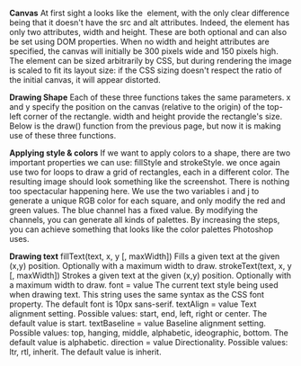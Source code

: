 **Canvas**
At first sight a <canvas> looks like the <img> element, with the only clear difference being that it doesn't have the src and
alt attributes. Indeed, the <canvas> element has only two attributes, width and height. These are both optional and can also be set using
DOM properties. When no width and height attributes are specified, the canvas will initially be 300 pixels wide and 150 pixels high.
The element can be sized arbitrarily by CSS, but during rendering the image is scaled to fit its layout size:
if the CSS sizing doesn't respect the ratio of the initial canvas, it will appear distorted.

**Drawing Shape**
Each of these three functions takes the same parameters. x and y specify the position on the canvas (relative to the origin) of
the top-left corner of the rectangle. width and height provide the rectangle's size.
Below is the draw() function from the previous page, but now it is making use of these three functions.

**Applying style & colors**
If we want to apply colors to a shape, there are two important properties we can use: fillStyle and strokeStyle.
we once again use two for loops to draw a grid of rectangles, each in a different color. 
The resulting image should look something like the screenshot. There is nothing too spectacular happening here.
We use the two variables i and j to generate a unique RGB color for each square, and only modify the red and green values. 
The blue channel has a fixed value. By modifying the channels, you can generate all kinds of palettes.
By increasing the steps, you can achieve something that looks like the color palettes Photoshop uses.

**Drawing text**
fillText(text, x, y [, maxWidth])
Fills a given text at the given (x,y) position. Optionally with a maximum width to draw.
strokeText(text, x, y [, maxWidth])
Strokes a given text at the given (x,y) position. Optionally with a maximum width to draw.
font = value
The current text style being used when drawing text. This string uses the same syntax as the CSS font property. The default font is 10px sans-serif.
textAlign = value
Text alignment setting. Possible values: start, end, left, right or center. The default value is start.
textBaseline = value
Baseline alignment setting. Possible values: top, hanging, middle, alphabetic, ideographic, bottom. The default value is alphabetic.
direction = value
Directionality. Possible values: ltr, rtl, inherit. The default value is inherit.

